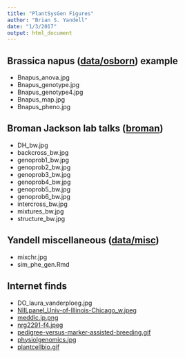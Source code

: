 ```yaml
---
title: "PlantSysGen Figures"
author: "Brian S. Yandell"
date: "1/3/2017"
output: html_document
---
```


## Brassica napus ([data/osborn](data/osborn/osborn_data.Rmd)) example

- Bnapus_anova.jpg
- Bnapus_genotype.jpg
- Bnapus_genotype4.jpg
- Bnapus_map.jpg
- Bnapus_pheno.jpg

## Broman Jackson lab talks ([broman](broman/brofig.Rmd))

- DH_bw.jpg
- backcross_bw.jpg
- genoprob1_bw.jpg
- genoprob2_bw.jpg
- genoprob3_bw.jpg
- genoprob4_bw.jpg
- genoprob5_bw.jpg
- genoprob6_bw.jpg
- intercross_bw.jpg
- mixtures_bw.jpg
- structure_bw.jpg

## Yandell miscellaneous ([data/misc](data/misc))

- mixchr.jpg
- sim_phe_gen.Rmd

## Internet finds

- DO_laura_vanderploeg.jpg
- [NIILpanel_Univ-of-Illinois-Chicago_w.jpeg](http://blog.generationcp.org/category/women-in-science-2/)
- [meddic.jp.png](http://meddic.jp/isogenic_line)
- [nrg2291-f4.jpeg](http://www.nature.com/nrg/journal/v9/n3/images/nrg2291-f4.jpg)
- [pedigree-versus-marker-assisted-breeding.gif](http://www.21stcentech.com/heard-marker-assisted-breeding/)
- [physiolgenomics.jpg](http://dx.doi.org/10.1152/physiolgenomics.00127.2013)
- [plantcellbio.gif](http://plantcellbiology.masters.grkraj.org/html/Plant_Cell_Genetics2-Genetics_files/image029.gif)
